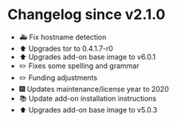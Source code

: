 # Changelog since v2.1.0
- :ambulance: Fix hostname detection 
- :arrow_up: Upgrades tor to 0.4.1.7-r0 
- :arrow_up: Upgrades add-on base image to v6.0.1 
- :pencil2: Fixes some spelling and grammar 
- :pencil2: Funding adjustments 
- :fireworks: Updates maintenance/license year to 2020 
- :books: Update add-on installation instructions 
- :arrow_up: Upgrades add-on base image to v5.0.3 
